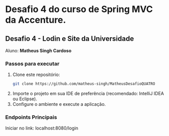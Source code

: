 # Desafio 4 do curso de Spring MVC da Accenture.



## Desafio 4 - Lodin e Site da Universidade
Aluno: **Matheus Singh Cardoso**

### Passos para executar
1. Clone este repositório:
   ```bash
   git clone https://github.com/matheus-singh/MatheusDesafioQUATRO
   ```
2. Importe o projeto em sua IDE de preferência (recomendado: IntelliJ IDEA ou Eclipse).
3. Configure o ambiente e execute a aplicação.

### Endpoints Principais

Iniciar no link: localhost:8080/login
